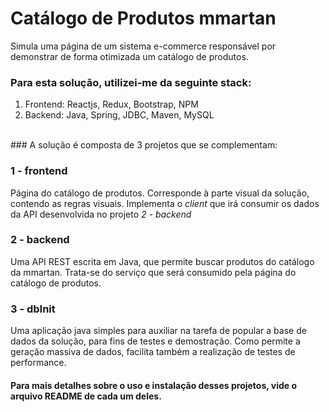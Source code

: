 # Catálogo de Produtos mmartan

Simula uma página de um sistema e-commerce responsável por demonstrar de forma otimizada um catálogo de produtos.
<br />

### Para esta solução, utilizei-me da seguinte stack:

 1. Frontend: Reactjs, Redux, Bootstrap, NPM
 2. Backend: Java, Spring, JDBC, Maven, MySQL

<br />
### A solução é composta de 3 projetos que se complementam:

### 1 - frontend
Página do catálogo de produtos. Corresponde à parte visual da solução, contendo as regras visuais.  Implementa o *client* que irá consumir os dados da API desenvolvida no projeto *2 - backend*

### 2 - backend
Uma API REST escrita em Java, que permite buscar produtos do catálogo da mmartan. Trata-se do serviço que será consumido pela página do catálogo de produtos.

### 3 - dbInit
Uma aplicação java simples para auxiliar na tarefa de popular a base de dados da solução, para fins de testes e demostração.
Como permite a geração massiva de dados, facilita também a realização de testes de performance.

#### Para mais detalhes sobre o uso e instalação desses projetos, vide o arquivo README de cada um deles.


